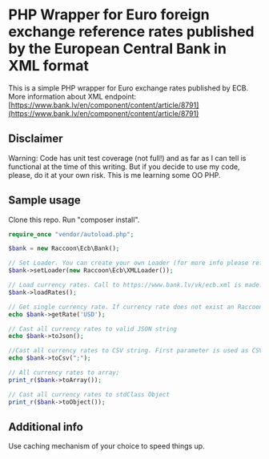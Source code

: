 # PHP Wrapper for Euro foreign exchange reference rates published by the European Central Bank in XML format 

This is a simple PHP wrapper for Euro exchange rates published by ECB. More information about XML endpoint:
[https://www.bank.lv/en/component/content/article/8791](https://www.bank.lv/en/component/content/article/8791)

## Disclaimer

Warning: Code has unit test coverage (not full!) and as far as I can tell is functional at the time of this writing. But if you decide to use my code, please, do it at your own risk. This is me learning some OO PHP. 

## Sample usage

Clone this repo. Run "composer install".

```php
require_once "vendor/autoload.php";

$bank = new Raccoon\Ecb\Bank();

// Set Loader. You can create your own Loader (for more info please refer to Raccoon\Ecb\XMLLoader class) class. You have to implement Raccoon\Ecb\Loader interface
$bank->setLoader(new Raccoon\Ecb\XMLLoader());

// Load currency rates. Call to https://www.bank.lv/vk/ecb.xml is made. If for some reason call will be unsuccessful (Endpoint down, invalid xml, etc.) an Raccoon\Ecb\Exceptions\InvalidEndPointException will be thrown
$bank->loadRates();

// Get single currency rate. If currency rate does not exist an Raccoon\Ecb\Exceptions\InvalidCurrencyException will be thrown
echo $bank->getRate('USD');

// Cast all currency rates to valid JSON string
echo $bank->toJson();

//Cast all currency rates to CSV string. First parameter is used as CSV string delimiter
echo $bank->toCsv(";");

// All currency rates to array;
print_r($bank->toArray());

// Cast all currency rates to stdClass Object
print_r($bank->toObject());

```

## Additional info

Use caching mechanism of your choice to speed things up.